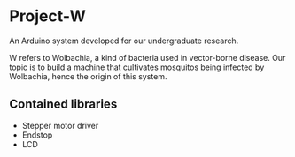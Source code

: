 # Project-W
An Arduino system developed for our undergraduate research.

W refers to Wolbachia, a kind of bacteria used in vector-borne disease. Our topic is to build a machine that cultivates mosquitos being infected by Wolbachia, hence the origin of this system.

## Contained libraries
- Stepper motor driver
- Endstop
- LCD
